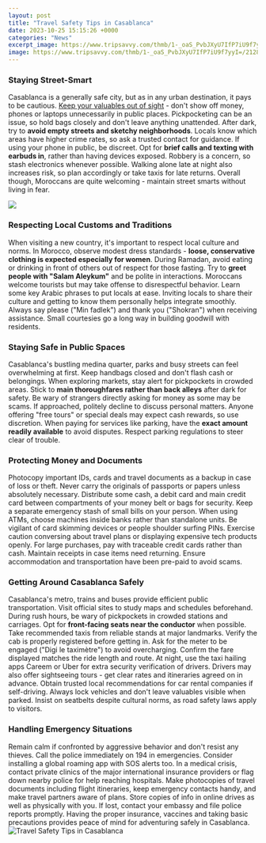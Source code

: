 ```yaml
---
layout: post
title: "Travel Safety Tips in Casablanca"
date: 2023-10-25 15:15:26 +0000
categories: "News"
excerpt_image: https://www.tripsavvy.com/thmb/1-_oaS_PvbJXyU7IfP7iU9f7yyI=/2128x1409/filters:fill(auto,1)/GettyImages-625321358-58e24c335f9b58ef7e5529e7.jpg
image: https://www.tripsavvy.com/thmb/1-_oaS_PvbJXyU7IfP7iU9f7yyI=/2128x1409/filters:fill(auto,1)/GettyImages-625321358-58e24c335f9b58ef7e5529e7.jpg
---
```


### Staying Street-Smart 
Casablanca is a generally safe city, but as in any urban destination, it pays to be cautious. [Keep your valuables out of sight](https://thetopnews.github.io/the-best-mods-for-skyrim-special-edition-on-ps4-to-enhance-your-gaming-experience/) - don't show off money, phones or laptops unnecessarily in public places. Pickpocketing can be an issue, so hold bags closely and don't leave anything unattended. After dark, try to **avoid empty streets and sketchy neighborhoods**. Locals know which areas have higher crime rates, so ask a trusted contact for guidance. 
If using your phone in public, be discreet. Opt for **brief calls and texting with earbuds in**, rather than having devices exposed. Robbery is a concern, so stash electronics whenever possible. Walking alone late at night also increases risk, so plan accordingly or take taxis for late returns. Overall though, Moroccans are quite welcoming - maintain street smarts without living in fear.

![](https://www.smartertravel.com/wp-content/uploads/2017/02/shutterstock_393846691-1400x500.jpg)
### Respecting Local Customs and Traditions
When visiting a new country, it's important to respect local culture and norms. In Morocco, observe modest dress standards - **loose, conservative clothing is expected especially for women**. During Ramadan, avoid eating or drinking in front of others out of respect for those fasting. Try to **greet people with "Salam Aleykum"** and be polite in interactions. 
Moroccans welcome tourists but may take offense to disrespectful behavior. Learn some key Arabic phrases to put locals at ease. Inviting locals to share their culture and getting to know them personally helps integrate smoothly. Always say please ("Min fadlek") and thank you ("Shokran") when receiving assistance. Small courtesies go a long way in building goodwill with residents.
### Staying Safe in Public Spaces 
Casablanca's bustling medina quarter, parks and busy streets can feel overwhelming at first. Keep handbags closed and don't flash cash or belongings. When exploring markets, stay alert for pickpockets in crowded areas. Stick to **main thoroughfares rather than back alleys** after dark for safety. 
Be wary of strangers directly asking for money as some may be scams. If approached, politely decline to discuss personal matters. Anyone offering "free tours" or special deals may expect cash rewards, so use discretion. When paying for services like parking, have the **exact amount readily available** to avoid disputes. Respect parking regulations to steer clear of trouble.
### Protecting Money and Documents
Photocopy important IDs, cards and travel documents as a backup in case of loss or theft. Never carry the originals of passports or papers unless absolutely necessary. Distribute some cash, a debit card and main credit card between compartments of your money belt or bags for security. Keep a separate emergency stash of small bills on your person.
When using ATMs, choose machines inside banks rather than standalone units. Be vigilant of card skimming devices or people shoulder surfing PINs. Exercise caution conversing about travel plans or displaying expensive tech products openly. For large purchases, pay with traceable credit cards rather than cash. Maintain receipts in case items need returning. Ensure accommodation and transportation have been pre-paid to avoid scams. 
### Getting Around Casablanca Safely
Casablanca's metro, trains and buses provide efficient public transportation. Visit official sites to study maps and schedules beforehand. During rush hours, be wary of pickpockets in crowded stations and carriages. Opt for **front-facing seats near the conductor** when possible. 
Take recommended taxis from reliable stands at major landmarks. Verify the cab is properly registered before getting in. Ask for the meter to be engaged ("Digi le taximètre") to avoid overcharging. Confirm the fare displayed matches the ride length and route. At night, use the taxi hailing apps Careem or Uber for extra security verification of drivers. 
Drivers may also offer sightseeing tours - get clear rates and itineraries agreed on in advance. Obtain trusted local recommendations for car rental companies if self-driving. Always lock vehicles and don't leave valuables visible when parked. Insist on seatbelts despite cultural norms, as road safety laws apply to visitors.
### Handling Emergency Situations 
Remain calm if confronted by aggressive behavior and don't resist any thieves. Call the police immediately on 194 in emergencies. Consider installing a global roaming app with SOS alerts too. In a medical crisis, contact private clinics of the major international insurance providers or flag down nearby police for help reaching hospitals. 
Make photocopies of travel documents including flight itineraries, keep emergency contacts handy, and make travel partners aware of plans. Store copies of info in online drives as well as physically with you. If lost, contact your embassy and file police reports promptly. Having the proper insurance, vaccines and taking basic precautions provides peace of mind for adventuring safely in Casablanca.
![Travel Safety Tips in Casablanca](https://www.tripsavvy.com/thmb/1-_oaS_PvbJXyU7IfP7iU9f7yyI=/2128x1409/filters:fill(auto,1)/GettyImages-625321358-58e24c335f9b58ef7e5529e7.jpg)